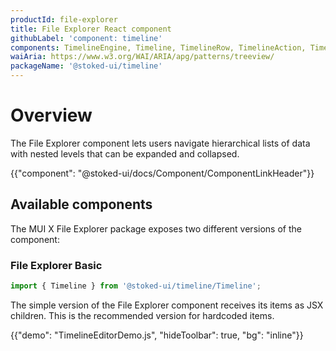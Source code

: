 ```yaml
---
productId: file-explorer
title: File Explorer React component
githubLabel: 'component: timeline'
components: TimelineEngine, Timeline, TimelineRow, TimelineAction, TimelineEffect
waiAria: https://www.w3.org/WAI/ARIA/apg/patterns/treeview/
packageName: '@stoked-ui/timeline'
---
```


# Overview

<p class="description">The File Explorer component lets users navigate hierarchical lists of data with nested levels that can be expanded and collapsed.</p>

{{"component": "@stoked-ui/docs/Component/ComponentLinkHeader"}}

## Available components

The MUI X File Explorer package exposes two different versions of the component:

### File Explorer Basic

```jsx
import { Timeline } from '@stoked-ui/timeline/Timeline';
```

The simple version of the File Explorer component receives its items as JSX children.
This is the recommended version for hardcoded items.

{{"demo": "TimelineEditorDemo.js", "hideToolbar": true, "bg": "inline"}}
